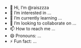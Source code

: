- 👋 Hi, I’m @raiszzza
- 👀 I’m interested in ...
- 🌱 I’m currently learning ...
- 💞️ I’m looking to collaborate on ...
- 📫 How to reach me ...
- 😄 Pronouns: ...
- ⚡ Fun fact: ...

<!---
raiszzza/raiszzza is a ✨ special ✨ repository because its `README.md` (this file) appears on your GitHub profile.
You can click the Preview link to take a look at your changes.
--->
